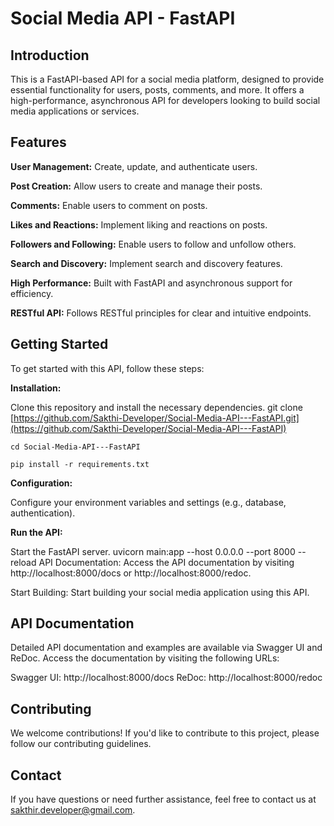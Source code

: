 # Social Media API - FastAPI

## Introduction

This is a FastAPI-based API for a social media platform, designed to provide essential functionality for users, posts, comments, and more. It offers a high-performance, asynchronous API for developers looking to build social media applications or services.

## Features

**User Management:** Create, update, and authenticate users.

**Post Creation:** Allow users to create and manage their posts.

**Comments:** Enable users to comment on posts.

**Likes and Reactions:** Implement liking and reactions on posts.

**Followers and Following:** Enable users to follow and unfollow others.

**Search and Discovery:** Implement search and discovery features.

**High Performance:** Built with FastAPI and asynchronous support for efficiency.

**RESTful API:** Follows RESTful principles for clear and intuitive endpoints.

## Getting Started

To get started with this API, follow these steps:

**Installation:** 

Clone this repository and install the necessary dependencies.
git clone [https://github.com/Sakthi-Developer/Social-Media-API---FastAPI.git](https://github.com/Sakthi-Developer/Social-Media-API---FastAPI)  
```
cd Social-Media-API---FastAPI
```
```                                                                                                                         
pip install -r requirements.txt
```
**Configuration:** 

Configure your environment variables and settings (e.g., database, authentication).

**Run the API:** 

Start the FastAPI server.
uvicorn main:app --host 0.0.0.0 --port 8000 --reload
API Documentation: Access the API documentation by visiting http://localhost:8000/docs or http://localhost:8000/redoc.

Start Building: Start building your social media application using this API.

## API Documentation

Detailed API documentation and examples are available via Swagger UI and ReDoc. Access the documentation by visiting the following URLs:

Swagger UI: http://localhost:8000/docs
ReDoc: http://localhost:8000/redoc

## Contributing

We welcome contributions! If you'd like to contribute to this project, please follow our contributing guidelines.

## Contact

If you have questions or need further assistance, feel free to contact us at sakthir.developer@gmail.com.
